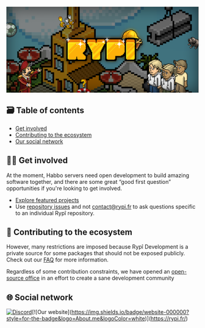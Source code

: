 ![Rypî Background](https://github.com/rypi-dev/.github/blob/main/assets/Background.png)

<!-- explain what is rypi ? and what is rypi development -->

## 🗃️ Table of contents

- [Get involved](#get-involved)
- [Contributing to the ecosystem](#🤝-contributions)
- [Our social network](#🌐-our-social-network)

## 👨‍🎓 Get involved

At the moment, Habbo servers need open development to build amazing software together, and there are some great “good first question” opportunities if you're looking to get involved.

- [Explore featured projects](https://github.com/orgs/rypi-dev/repositories)
- Use [repository issues](https://docs.github.com/en/issues/tracking-your-work-with-issues/creating-an-issue) and not [contact@rypi.fr](mailto:contact@rypi.fr) to ask questions specific to an individual Rypî repository.

## 🤝 Contributing to the ecosystem

However, many restrictions are imposed because Rypî Development is a private source for some packages that should not be exposed publicly. Check out our [FAQ]() for more information.

Regardless of some contribution constraints, we have opened an [open-source office](https://github.com/rypi-dev/OSPO) in an effort to create a sane development community

## 🌐 Social network

[![Discord](https://img.shields.io/badge/Discord-5865F2?style=for-the-badge&logo=discord&logoColor=white)](<[https://discord.gg/hBvT7k9uWK](https://discord.gg/uQnNHfHFHH)>)[![Our website](https://img.shields.io/badge/website-000000?style=for-the-badge&logo=About.me&logoColor=white)](https://rypi.fr/)
